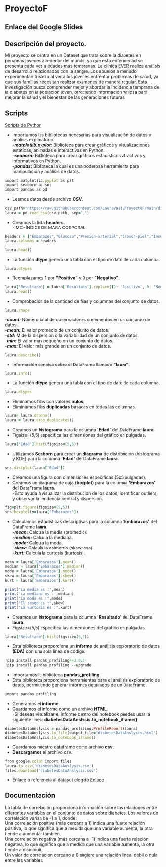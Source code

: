 # ProyectoF

## Enlace del Google Slides

## Descripción del proyecto.
Mi proyecto se centra en un Dataset que trata sobre la diabetes en personas jóvenes alrededor del mundo, ya que esta enfermedad se presenta cada vez a edades más tempranas. La clínica EVER realiza análisis de desarrollo relacionados con la sangre. Los abuelos a menudo experimentan tristeza al ver a los jóvenes enfrentar problemas de salud, ya que sus familias necesitan realizar exámenes de manera regular. Esta investigación busca comprender mejor y abordar la incidencia temprana de la diabetes en la población joven, ofreciendo información valiosa para mejorar la salud y el bienestar de las generaciones futuras. <br>


## Scripts
[Scripts de Python](https://colab.research.google.com/drive/1oghrKEsMio9rhX7O1bDV9IoijGLimeKl?usp=sharing)

* Importamos las bibliotecas necesarias para visualización de datos y análisis exploratorio. <br>
-__*matplotlib.pyplot:*__ Biblioteca para crear gráficos y visualizaciones estáticas, animadas e interactivas en Python. <br>
-__*seaborn:*__ Biblioteca para crear gráficos estadísticos atractivos y informativos en Python. <br>
-__*pandas:*__ Biblioteca la cual es una poderosa herramienta para manipulación y análisis de datos. <br>
```ruby
import matplotlib.pyplot as plt
import seaborn as sns
import pandas as pd
```
* Leemos datos desde archivo __CSV__. <br>
```ruby
csv_path="https://raw.githubusercontent.com/LauraVas1/ProyectoF/main/diabetes.csv"
laura = pd.read_csv(csv_path, sep=",")
```
* Creamos la lista __headers__. <br>
-IMC=ÍNDICE DE MASA CORPORAL.
```ruby
headers = ["Embarazos","Glucosa","Presion-arterial","Grosor-piel","Insulina","IMC","Funcion-PedigriDiabetes","Edad","Resultado"] 
laura.columns = headers

laura.head()
```
* La función __dtype__ genera una tabla con el tipo de dato de cada columna.
```ruby
laura.dtypes
```
* Reemplazamos 1 por __"Positivo"__ y 0 por __"Negativo"__.
```ruby
laura['Resultado'] = laura['Resultado'].replace({1: 'Positivo', 0: 'Negativo'})
laura.head()
```
* Comprobación de la cantidad de filas y columnas del conjunto de datos.
```ruby
laura.shape
```
-__*count:*__ Número total de observaciones o elementos en un conjunto de datos. <br>
-__*mean:*__ El valor promedio de un conjunto de datos. <br>
-__*std:*__ Mide la dispersión o la variabilidad de un conjunto de datos. <br>
-__*min:*__ El valor más pequeño en un conjunto de datos. <br>
-__*max:*__ El valor más grande en un conjunto de datos. <br>
```ruby
laura.describe()
```
* Información concisa sobre el DataFrame llamado __"laura"__.
```ruby
laura.info()
```
* La función __dtype__ genera una tabla con el tipo de dato de cada columna.
```ruby
laura.dtypes
```
* Eliminamos filas con valores __nulos__. <br>
* Eliminamos filas __duplicadas__ basadas en todas las columnas. <br>
```ruby
laura= laura.dropna()
laura = laura.drop_duplicates()
```
* Creamos un __histograma__ para la columna __'Edad'__ del DataFrame __laura__. <br>
* Figsize=(5,5) especifica las dimensiones del gráfico en pulgadas. <br>
```ruby
laura['Edad'].hist(figsize=(5,5))
```
* Utilizamos __Seaborn__ para crear un __diagrama__ de distribución (histograma y KDE) para la columna __'Edad'__ del DataFrame __laura__.
```ruby
sns.distplot(laura['Edad'])
```
* Creamos una figura con dimensiones específicas (5x5 pulgadas). <br>
* Creamos un diagrama de caja __(boxplot)__ para la columna __'Embarazos'__ del DataFrame __laura__. <br>
-Esto ayuda a visualizar la distribución de los datos, identificar outliers, y observar la tendencia central y dispersión. <br>
```ruby
fig=plt.figure(figsize=(5,5))
sns.boxplot(y=laura["Embarazos"])
```
* Calculamos estadísticas descriptivas para la columna __'Embarazos'__ del DataFrame __laura__. <br>
-__*mean:*__ Calcula la media (promedio). <br>
-__*median:*__ Calcula la mediana. <br>
-__*mode:*__ Calcula la moda. <br>
-__*skew:*__ Calcula la asimetría (skewness). <br>
-__*kurt:*__ Calcula la curtosis (kurtosis). <br>
```ruby
mean = laura['Embarazos'].mean()  
median = laura['Embarazos'].median() 
mode = laura['Embarazos'].mode()  
skew = laura['Embarazos'].skew()  
kurt = laura['Embarazos'].kurt()

print("La media es :",mean)
print("La mediana es :",median)
print("La moda es :",mode)
print("El sesgo es :",skew)
print("La kurtosis es :",kurt)
```
* Creamos un __histograma__ para la columna __'Resultado'__ del DataFrame __laura__. <br>
* Figsize=(5,5) especifica las dimensiones del gráfico en pulgadas. <br>
```ruby
laura['Resultado'].hist(figsize=(5,5))
```
* Esta biblioteca proporciona un __informe__ de análisis exploratorio de datos __(EDA)__ con una sola línea de código. <br>
```ruby
!pip install pandas_profiling==3.0.0
!pip install pandas_profiling --upgrade
```
* Importamos la biblioteca __pandas_profiling__. <br>
* Esta biblioteca proporciona herramientas para el análisis exploratorio de datos, permitiendo generar informes detallados de un DataFrame. <br>
```ruby
import pandas_profiling
```
* Generamos el __informe__.<br>
* Guardamos el informe como un archivo __HTML__. <br>
-Si deseas visualizar el informe dentro del notebook puedes usar la siguiente línea: __diabetesDataAnslysis.to_notebook_iframe()__ <br>
```ruby
diabetesDataAnslysis = pandas_profiling.ProfileReport(laura)
diabetesDataAnslysis.to_file(output_file="diabetesDataAnslysis.html")
diabetesDataAnslysis.to_notebook_iframe()
```
* Guardamos nuestro dataframe como archivo __csv__. <br>
* __Descargamos__ el archivo csv. <br>
```ruby
from google.colab import files
laura.to_csv('diabetesDataAnslysis.csv') 
files.download('diabetesDataAnslysis.csv')
```


* Enlace o referencia al dataset elegido
[Enlace](https://www.kaggle.com/datasets/willianoliveiragibin/diabetesdataanslysis/data)


## Documentación
La tabla de correlación proporciona información sobre las relaciones entre diferentes variables en el conjunto de datos sobre diabetes. Los valores de correlación varían de -1 a 1, donde: <br>
Una correlación positiva (más cercana a 1) indica una fuerte relación positiva, lo que significa que a medida que una variable aumenta, la otra tiende a aumentar también. <br>
Una correlación negativa (más cercana a -1) indica una fuerte relación negativa, lo que significa que a medida que una variable aumenta, la otra tiende a disminuir. <br>
Un valor de correlación cercano a 0 sugiere una relación lineal débil o nula entre las variables.

